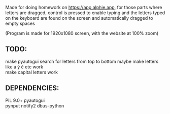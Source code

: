 Made for doing homework on https://app.alphie.app, for those parts where letters are dragged, control is pressed to enable typing and the letters typed on the keyboard are found on the screen and automatically dragged to empty spaces
  
(Program is made for 1920x1080 screen, with the website at 100% zoom)

## TODO:
make pyautogui search for letters from top to bottom
maybe make letters like á ý č etc work  
make capital letters work

## DEPENDENCIES:
PIL 9.0+
pyautogui  
pynput
notify2
dbus-python